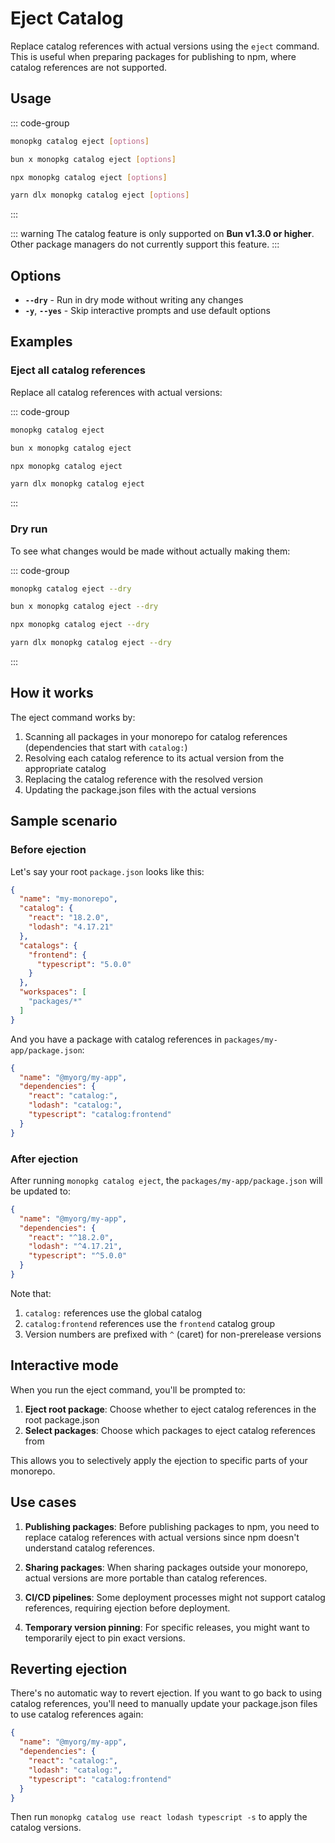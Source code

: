 # Eject Catalog

Replace catalog references with actual versions using the `eject` command. This is useful when preparing packages for publishing to npm, where catalog references are not supported.

## Usage

::: code-group

```bash [Global]
monopkg catalog eject [options]
```

```bash [Bun]
bun x monopkg catalog eject [options]
```

```bash [NPM]
npx monopkg catalog eject [options]
```

```bash [Yarn]
yarn dlx monopkg catalog eject [options]
```

:::

::: warning
The catalog feature is only supported on **Bun v1.3.0 or higher**. Other package managers do not currently support this feature.
:::

## Options

- **`--dry`** - Run in dry mode without writing any changes
- **`-y`**, **`--yes`** - Skip interactive prompts and use default options

## Examples

### Eject all catalog references

Replace all catalog references with actual versions:

::: code-group

```bash [Global]
monopkg catalog eject
```

```bash [Bun]
bun x monopkg catalog eject
```

```bash [NPM]
npx monopkg catalog eject
```

```bash [Yarn]
yarn dlx monopkg catalog eject
```

:::

### Dry run

To see what changes would be made without actually making them:

::: code-group

```bash [Global]
monopkg catalog eject --dry
```

```bash [Bun]
bun x monopkg catalog eject --dry
```

```bash [NPM]
npx monopkg catalog eject --dry
```

```bash [Yarn]
yarn dlx monopkg catalog eject --dry
```

:::

## How it works

The eject command works by:

1. Scanning all packages in your monorepo for catalog references (dependencies that start with `catalog:`)
2. Resolving each catalog reference to its actual version from the appropriate catalog
3. Replacing the catalog reference with the resolved version
4. Updating the package.json files with the actual versions

## Sample scenario

### Before ejection

Let's say your root `package.json` looks like this:

```json
{
  "name": "my-monorepo",
  "catalog": {
    "react": "18.2.0",
    "lodash": "4.17.21"
  },
  "catalogs": {
    "frontend": {
      "typescript": "5.0.0"
    }
  },
  "workspaces": [
    "packages/*"
  ]
}
```

And you have a package with catalog references in `packages/my-app/package.json`:

```json
{
  "name": "@myorg/my-app",
  "dependencies": {
    "react": "catalog:",
    "lodash": "catalog:",
    "typescript": "catalog:frontend"
  }
}
```

### After ejection

After running `monopkg catalog eject`, the `packages/my-app/package.json` will be updated to:

```json
{
  "name": "@myorg/my-app",
  "dependencies": {
    "react": "^18.2.0",
    "lodash": "^4.17.21",
    "typescript": "^5.0.0"
  }
}
```

Note that:
1. `catalog:` references use the global catalog
2. `catalog:frontend` references use the `frontend` catalog group
3. Version numbers are prefixed with `^` (caret) for non-prerelease versions

## Interactive mode

When you run the eject command, you'll be prompted to:

1. **Eject root package**: Choose whether to eject catalog references in the root package.json
2. **Select packages**: Choose which packages to eject catalog references from

This allows you to selectively apply the ejection to specific parts of your monorepo.

## Use cases

1. **Publishing packages**: Before publishing packages to npm, you need to replace catalog references with actual versions since npm doesn't understand catalog references.

2. **Sharing packages**: When sharing packages outside your monorepo, actual versions are more portable than catalog references.

3. **CI/CD pipelines**: Some deployment processes might not support catalog references, requiring ejection before deployment.

4. **Temporary version pinning**: For specific releases, you might want to temporarily eject to pin exact versions.

## Reverting ejection

There's no automatic way to revert ejection. If you want to go back to using catalog references, you'll need to manually update your package.json files to use catalog references again:

```json
{
  "name": "@myorg/my-app",
  "dependencies": {
    "react": "catalog:",
    "lodash": "catalog:",
    "typescript": "catalog:frontend"
  }
}
```

Then run `monopkg catalog use react lodash typescript -s` to apply the catalog versions.